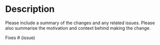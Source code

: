 <!-- Have you followed the guidelines in our [Contributing](../CONTRIBUTING.md) document? -->

# Description

Please include a summary of the changes and any related issues. Please also summarise the motivation and context behind making the change.

Fixes # (issue)
